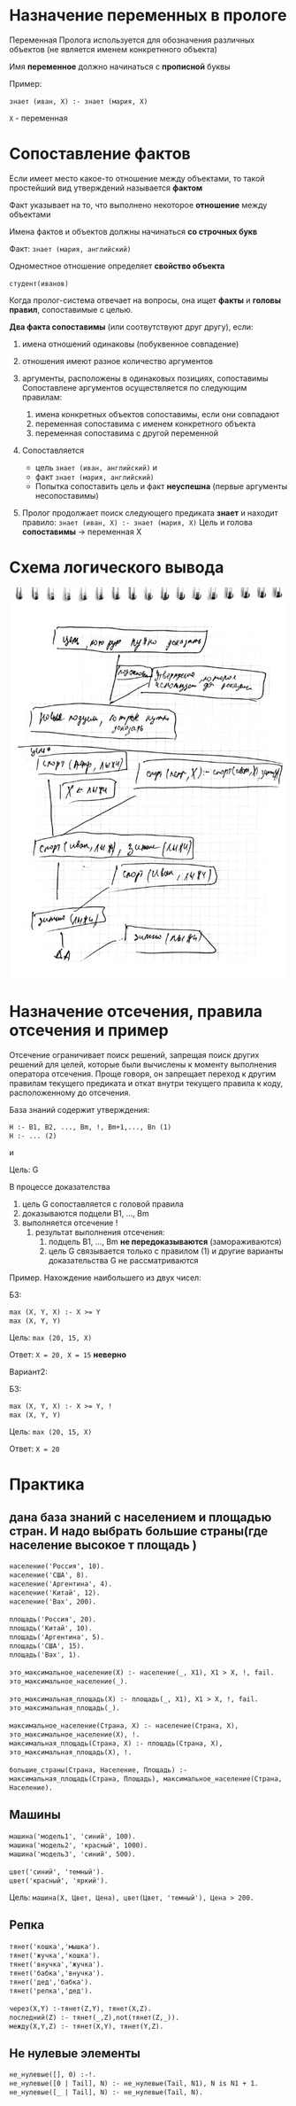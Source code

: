 # Назначение переменных в прологе

Переменная Пролога используется для обозначения различных объектов (не является именем конкретнного объекта)

Имя **переменное** должно начинаться с **прописной** буквы

Пример:

`знает (иван, X) :- знает (мария, X)`

`X` - переменная 

# Сопоставление фактов

Если имеет место какое-то отношение между объектами, то такой простейший вид утверждений называется **фактом**

Факт указывает на то, что выполнено некоторое **отношение** между объектами

Имена фактов и объектов должны начинаться **со строчных букв**

Факт: `знает (мария, английский)`

Одноместное отношение определяет **свойство объекта**

`студент(иванов)`

Когда пролог-система отвечает на вопросы, она ищет **факты** и **головы правил**, сопоставимые с целью.

**Два факта сопоставимы** (или соотвутствуют друг другу), если:

1. имена отношений одинаковы (побуквенное совпадение)
2. отношения имеют разное количество аргументов
3. аргументы, расположены в одинаковых позициях, сопоставимы
Сопоставлене аргументов осуществляется по следующим правилам:
    1. имена конкретных объектов сопоставимы, если они совпадают
    2. переменная сопоставима с именем конкретного объекта
    3. переменная сопоставима с другой переменной

1. Сопоставляется
    * цель `знает (иван, английский)` и
    * факт `знает (мария, английский)`
    * Попытка сопоставить цель и факт **неуспешна** (первые аргументы несопоставимы)
2. Пролог продолжает поиск следующего предиката **знает** и находит правило:
    `знает (иван, X) :- знает (мария, X)`
    Цель и голова **сопоставимы** -> переменная X

# Схема логического вывода

![](./ЯП/схема.png)

# Назначение отсечения, правила отсечения и пример

Отсечение ограничивает поиск решений, запрещая поиск других решений для целей, которые были вычислены к моменту выполнения оператора отсечения. 
Проще говоря, он запрещает переход к другим правилам текущего предиката и откат внутри текущего правила к коду, расположенному до отсечения.

База знаний содержит утверждения:

```
H :- B1, B2, ..., Bm, !, Bm+1,..., Bn (1)
H :- ... (2)
```
и

Цель: G

В процессе доказателства

1. цель G сопоставляется с головой правила
2. доказываются подцели B1, ..., Bm
3. выполняется отсечение !
    1. результат выполнения отсечения:
        1. подцель B1, ..., Bm **не передоказываются** (замораживаются)
        2. цель G связывается только с правилом (1) и другие варианты доказательства G не рассматриваются

Пример. Нахождение наибольшего из двух чисел: 

БЗ:

```
max (X, Y, X) :- X >= Y
max (X, Y, Y)
```

Цель: `max (20, 15, X)`

Ответ: `X = 20, X = 15` **неверно**

Вариант2:

БЗ:

```
max (X, Y, X) :- X >= Y, !
max (X, Y, Y)
```

Цель: `max (20, 15, X)`

Ответ: `X = 20`

# Практика

## дана база знаний с населением и площадью стран. И надо выбрать большие страны(где население высокое т площадь )

```
население('Россия', 10).
население('США', 8).
население('Аргентина', 4).
население('Китай', 12).
население('Вах', 200).

площадь('Россия', 20).
площадь('Китай', 10).
площадь('Аргентина', 5).
площадь('США', 15).
площадь('Вах', 1).

это_максимальное_население(X) :- население(_, X1), X1 > X, !, fail.
это_максимальное_население(_).

это_максимальная_площадь(X) :- площадь(_, X1), X1 > X, !, fail.
это_максимальная_площадь(_).

максимальное_население(Страна, X) :- население(Страна, X), это_максимальное_население(X), !.
максимальная_площадь(Страна, X) :- площадь(Страна, X), это_максимальная_площадь(X), !.

большие_страны(Страна, Население, Площадь) :- максимальная_площадь(Страна, Площадь), максимальное_население(Страна, Население).
```

## Машины

```
машина('модель1', 'синий', 100).
машина('модель2', 'красный', 1000).
машина('модель3', 'синий', 500).

цвет('синий', 'темный').
цвет('красный', 'яркий').
```

Цель: `машина(X, Цвет, Цена), цвет(Цвет, 'темный'), Цена > 200.`

## Репка

```
тянет('кошка','мышка').
тянет('жучка','кошка').
тянет('внучка','жучка').
тянет('бабка','внучка').
тянет('дед','бабка').
тянет('репка','дед').

через(X,Y) :-тянет(Z,Y), тянет(X,Z).
последний(Z) :- тянет(_,Z),not(тянет(Z,_)).
между(X,Y,Z) :- тянет(X,Y), тянет(Y,Z).
```

## Не нулевые элементы

```
не_нулевые([], 0) :-!.
не_нулевые([0 | Tail], N) :- не_нулевые(Tail, N1), N is N1 + 1.
не_нулевые([_ | Tail], N) :- не_нулевые(Tail, N).
```